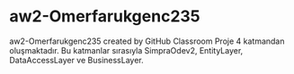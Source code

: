 # aw2-Omerfarukgenc235
aw2-Omerfarukgenc235 created by GitHub Classroom
Proje 4 katmandan oluşmaktadır. Bu katmanlar sırasıyla SimpraOdev2, EntityLayer, DataAccessLayer ve BusinessLayer.
